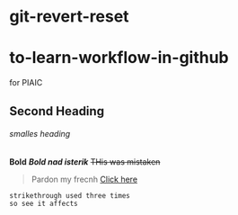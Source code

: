 # git-revert-reset
# to-learn-workflow-in-github
for PIAIC
## Second Heading
###### smalles heading
**Bold**
***Bold nad isterik***
~~THis was mistaken~~
> Pardon my frecnh
[Click here](www.wikipedia.com)

~~~
strikethrough used three times
so see it affects
~~~

